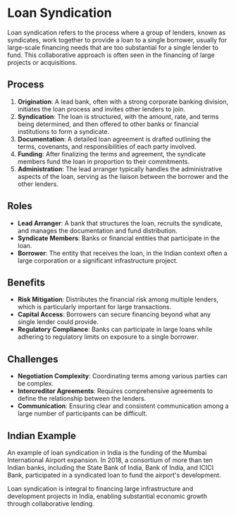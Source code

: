 # Loan Syndication

Loan syndication refers to the process where a group of lenders, known as syndicates, work together to provide a loan to a single borrower, usually for large-scale financing needs that are too substantial for a single lender to fund. This collaborative approach is often seen in the financing of large projects or acquisitions.


## Process

1. **Origination**: A lead bank, often with a strong corporate banking division, initiates the loan process and invites other lenders to join.
2. **Syndication**: The loan is structured, with the amount, rate, and terms being determined, and then offered to other banks or financial institutions to form a syndicate.
3. **Documentation**: A detailed loan agreement is drafted outlining the terms, covenants, and responsibilities of each party involved.
4. **Funding**: After finalizing the terms and agreement, the syndicate members fund the loan in proportion to their commitments.
5. **Administration**: The lead arranger typically handles the administrative aspects of the loan, serving as the liaison between the borrower and the other lenders.

## Roles

- **Lead Arranger**: A bank that structures the loan, recruits the syndicate, and manages the documentation and fund distribution.
- **Syndicate Members**: Banks or financial entities that participate in the loan.
- **Borrower**: The entity that receives the loan, in the Indian context often a large corporation or a significant infrastructure project.

## Benefits

- **Risk Mitigation**: Distributes the financial risk among multiple lenders, which is particularly important for large transactions.
- **Capital Access**: Borrowers can secure financing beyond what any single lender could provide.
- **Regulatory Compliance**: Banks can participate in large loans while adhering to regulatory limits on exposure to a single borrower.

## Challenges

- **Negotiation Complexity**: Coordinating terms among various parties can be complex.
- **Intercreditor Agreements**: Requires comprehensive agreements to define the relationship between the lenders.
- **Communication**: Ensuring clear and consistent communication among a large number of participants can be difficult.

## Indian Example

An example of loan syndication in India is the funding of the Mumbai International Airport expansion. In 2018, a consortium of more than ten Indian banks, including the State Bank of India, Bank of India, and ICICI Bank, participated in a syndicated loan to fund the airport's development.


Loan syndication is integral to financing large infrastructure and development projects in India, enabling substantial economic growth through collaborative lending.

